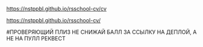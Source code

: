 https://nstppbl.github.io/rsschool-cv/cv

https://nstppbl.github.io/rsschool-cv/


#ПРОВЕРЯЮЩИЙ ПЛИЗ НЕ СНИЖАЙ БАЛЛ ЗА ССЫЛКУ НА ДЕПЛОЙ, А НЕ НА ПУЛЛ РЕКВЕСТ
